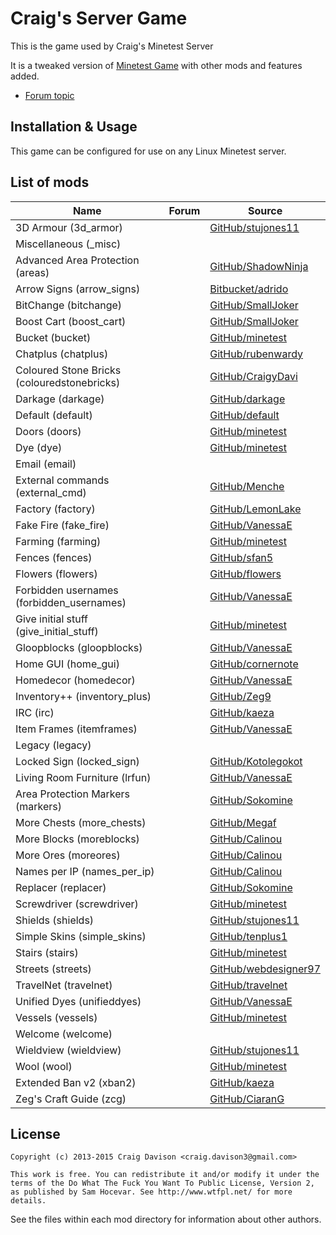 # Craig's Server Game
This is the game used by Craig's Minetest Server

It is a tweaked version of [Minetest Game](https://github.com/minetest/minetest_game) with other mods and features added.

* [Forum topic](https://forum.minetest.net/viewtopic.php?f=10&t=7010)

## Installation & Usage
This game can be configured for use on any Linux Minetest server.

## List of mods

| Name                                      | Forum | Source |
|-------------------------------------------|-------|--------|
|3D Armour (3d_armor)                       ||[GitHub/stujones11](https://github.com/stujones11/minetest-3d_armor/tree/master/3d_armor)|
|Miscellaneous (_misc)                      |||
|Advanced Area Protection (areas)           ||[GitHub/ShadowNinja](https://github.com/ShadowNinja/areas)|
|Arrow Signs (arrow_signs)                  ||[Bitbucket/adrido](https://bitbucket.org/adrido/arrow_signs)|
|BitChange (bitchange)                      ||[GitHub/SmallJoker](https://github.com/SmallJoker/bitchange)|
|Boost Cart (boost_cart)                    ||[GitHub/SmallJoker](https://github.com/SmallJoker/boost_cart)|
|Bucket (bucket)                            ||[GitHub/minetest](https://github.com/minetest/minetest_game/tree/master/mods/bucket)|
|Chatplus (chatplus)                        ||[GitHub/rubenwardy](https://github.com/rubenwardy/chatplus)|
|Coloured Stone Bricks (colouredstonebricks)||[GitHub/CraigyDavi](https://github.com/CraigyDavi/colouredstonebricks)|
|Darkage (darkage)                          ||[GitHub/darkage](https://github.com/CraigyDavi/darkage)|
|Default (default)                          ||[GitHub/default](https://github.com/minetest/minetest_game/tree/master/mods/default)|
|Doors (doors)                              ||[GitHub/minetest](https://github.com/minetest/minetest_game/tree/master/mods/doors)|
|Dye (dye)                                  ||[GitHub/minetest](https://github.com/minetest/minetest_game/tree/master/mods/dye)|
|Email (email)           					|||
|External commands (external_cmd)           ||[GitHub/Menche](https://github.com/Menche/external_cmd)|
|Factory (factory)                          ||[GitHub/LemonLake](https://bitbucket.org/LemonLake/factory/)|
|Fake Fire (fake_fire)                      ||[GitHub/VanessaE](https://github.com/VanessaE/homedecor_modpack/tree/master/fake_fire)|
|Farming (farming)                          ||[GitHub/minetest](https://github.com/minetest/minetest_game/tree/master/mods/farming)|
|Fences (fences)                            ||[GitHub/sfan5](https://github.com/sfan5/minetest_game/tree/fences/mods/fences)|
|Flowers (flowers)                          ||[GitHub/flowers](https://github.com/minetest/minetest_game/tree/master/mods/flowers)|
|Forbidden usernames (forbidden_usernames)  ||[GitHub/VanessaE](https://github.com/VanessaE/forbidden_usernames)|
|Give initial stuff (give_initial_stuff)    ||[GitHub/minetest](https://github.com/minetest/minetest_game/tree/master/mods/give_initial_stuff)|
|Gloopblocks (gloopblocks)                  ||[GitHub/VanessaE](https://github.com/VanessaE/gloopblocks)|
|Home GUI (home_gui)                        ||[GitHub/cornernote](https://github.com/cornernote/minetest-home_gui)|
|Homedecor (homedecor)                      ||[GitHub/VanessaE](https://github.com/VanessaE/homedecor_modpack/tree/master/homedecor)|
|Inventory++ (inventory_plus)               ||[GitHub/Zeg9](https://github.com/Zeg9/minetest-inventory_plus)|
|IRC (irc)             						||[GitHub/kaeza](https://github.com/kaeza/minetest-irc)|
|Item Frames (itemframes)                   ||[GitHub/VanessaE](https://github.com/VanessaE/homedecor_modpack/tree/master/itemframes)|
|Legacy (legacy)                            |||
|Locked Sign (locked_sign)                  ||[GitHub/Kotolegokot](https://github.com/Kotolegokot/minetest-mod-locked_sign)|
|Living Room Furniture (lrfun)              ||[GitHub/VanessaE](https://github.com/VanessaE/homedecor_modpack/tree/master/lrfurn)|
|Area Protection Markers (markers)          ||[GitHub/Sokomine](https://github.com/Sokomine/markers)|
|More Chests (more_chests)                  ||[GitHub/Megaf](https://github.com/Megaf/more_chests)|
|More Blocks (moreblocks)                   ||[GitHub/Calinou](https://github.com/Calinou/moreblocks)|
|More Ores (moreores)                       ||[GitHub/Calinou](https://github.com/Calinou/moreores)|
|Names per IP (names_per_ip)                ||[GitHub/Calinou](https://github.com/Calinou/carbone/tree/master/mods/names_per_ip)|
|Replacer (replacer)                        ||[GitHub/Sokomine](https://github.com/Sokomine/replacer)|
|Screwdriver (screwdriver)                  ||[GitHub/minetest](https://github.com/minetest/minetest_game/tree/master/mods/screwdriver)|
|Shields (shields)                          ||[GitHub/stujones11](https://github.com/stujones11/minetest-3d_armor/tree/master/shields)|
|Simple Skins (simple_skins)                ||[GitHub/tenplus1](https://github.com/tenplus1/simple_skins)|
|Stairs (stairs)                            ||[GitHub/minetest](https://github.com/minetest/minetest_game/tree/master/mods/stairs)|
|Streets (streets)                          ||[GitHub/webdesigner97](https://github.com/webdesigner97/streets)|
|TravelNet (travelnet)                      ||[GitHub/travelnet](https://github.com/Sokomine/travelnet)|
|Unified Dyes (unifieddyes)                 ||[GitHub/VanessaE](https://github.com/VanessaE/unifieddyes)|
|Vessels (vessels)                          ||[GitHub/minetest](https://github.com/minetest/minetest_game/tree/master/mods/vessels)|
|Welcome (welcome)                          |||
|Wieldview (wieldview)                      ||[GitHub/stujones11](https://github.com/stujones11/minetest-3d_armor/tree/master/wieldview)|
|Wool (wool)                                ||[GitHub/minetest](https://github.com/minetest/minetest_game/tree/master/mods/wool)|
|Extended Ban v2 (xban2)                    ||[GitHub/kaeza](https://github.com/kaeza/minetest-xban2)|
|Zeg's Craft Guide (zcg)                    ||[GitHub/CiaranG](https://github.com/CiaranG/minetest-zcg)|

## License
```
Copyright (c) 2013-2015 Craig Davison <craig.davison3@gmail.com>

This work is free. You can redistribute it and/or modify it under the
terms of the Do What The Fuck You Want To Public License, Version 2,
as published by Sam Hocevar. See http://www.wtfpl.net/ for more details.
```
See the files within each mod directory for information about other authors.
